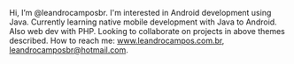 Hi, I’m @leandrocamposbr. 
I'm interested in Android development using Java.
Currently learning native mobile development with Java to Android. Also web dev with PHP.
Looking to collaborate on projects in above themes described.
How to reach me: www.leandrocampos.com.br, leandrocamposbr@hotmail.com.

<!---
leandrocamposbr/leandrocamposbr is a ✨ special ✨ repository because its `README.md` (this file) appears on your GitHub profile.
You can click the Preview link to take a look at your changes.
--->
